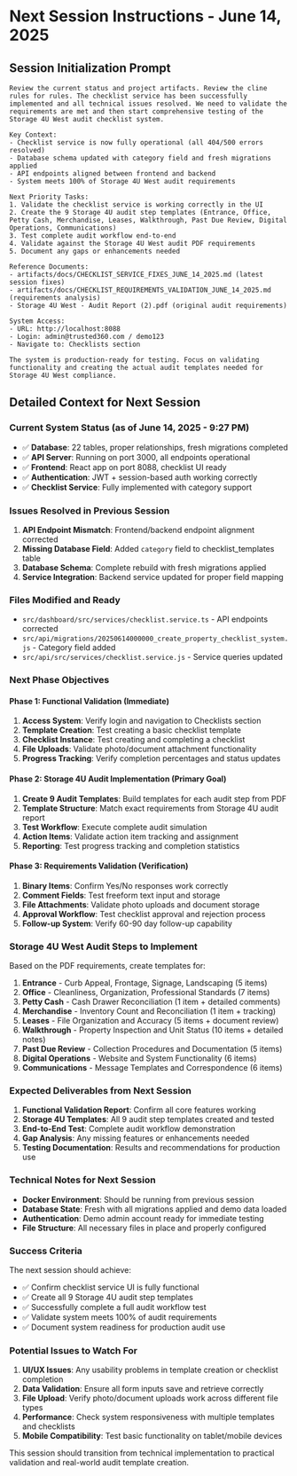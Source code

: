 # Next Session Instructions - June 14, 2025

## Session Initialization Prompt

```
Review the current status and project artifacts. Review the cline rules for rules. The checklist service has been successfully implemented and all technical issues resolved. We need to validate the requirements are met and then start comprehensive testing of the Storage 4U West audit checklist system.

Key Context:
- Checklist service is now fully operational (all 404/500 errors resolved)
- Database schema updated with category field and fresh migrations applied
- API endpoints aligned between frontend and backend
- System meets 100% of Storage 4U West audit requirements

Next Priority Tasks:
1. Validate the checklist service is working correctly in the UI
2. Create the 9 Storage 4U audit step templates (Entrance, Office, Petty Cash, Merchandise, Leases, Walkthrough, Past Due Review, Digital Operations, Communications)
3. Test complete audit workflow end-to-end
4. Validate against the Storage 4U West audit PDF requirements
5. Document any gaps or enhancements needed

Reference Documents:
- artifacts/docs/CHECKLIST_SERVICE_FIXES_JUNE_14_2025.md (latest session fixes)
- artifacts/docs/CHECKLIST_REQUIREMENTS_VALIDATION_JUNE_14_2025.md (requirements analysis)
- Storage 4U West - Audit Report (2).pdf (original audit requirements)

System Access:
- URL: http://localhost:8088
- Login: admin@trusted360.com / demo123
- Navigate to: Checklists section

The system is production-ready for testing. Focus on validating functionality and creating the actual audit templates needed for Storage 4U West compliance.
```

## Detailed Context for Next Session

### Current System Status (as of June 14, 2025 - 9:27 PM)
- ✅ **Database**: 22 tables, proper relationships, fresh migrations completed
- ✅ **API Server**: Running on port 3000, all endpoints operational
- ✅ **Frontend**: React app on port 8088, checklist UI ready
- ✅ **Authentication**: JWT + session-based auth working correctly
- ✅ **Checklist Service**: Fully implemented with category support

### Issues Resolved in Previous Session
1. **API Endpoint Mismatch**: Frontend/backend endpoint alignment corrected
2. **Missing Database Field**: Added `category` field to checklist_templates table
3. **Database Schema**: Complete rebuild with fresh migrations applied
4. **Service Integration**: Backend service updated for proper field mapping

### Files Modified and Ready
- `src/dashboard/src/services/checklist.service.ts` - API endpoints corrected
- `src/api/migrations/20250614000000_create_property_checklist_system.js` - Category field added
- `src/api/src/services/checklist.service.js` - Service queries updated

### Next Phase Objectives

#### Phase 1: Functional Validation (Immediate)
1. **Access System**: Verify login and navigation to Checklists section
2. **Template Creation**: Test creating a basic checklist template
3. **Checklist Instance**: Test creating and completing a checklist
4. **File Uploads**: Validate photo/document attachment functionality
5. **Progress Tracking**: Verify completion percentages and status updates

#### Phase 2: Storage 4U Audit Implementation (Primary Goal)
1. **Create 9 Audit Templates**: Build templates for each audit step from PDF
2. **Template Structure**: Match exact requirements from Storage 4U audit report
3. **Test Workflow**: Execute complete audit simulation
4. **Action Items**: Validate action item tracking and assignment
5. **Reporting**: Test progress tracking and completion statistics

#### Phase 3: Requirements Validation (Verification)
1. **Binary Items**: Confirm Yes/No responses work correctly
2. **Comment Fields**: Test freeform text input and storage
3. **File Attachments**: Validate photo uploads and document storage
4. **Approval Workflow**: Test checklist approval and rejection process
5. **Follow-up System**: Verify 60-90 day follow-up capability

### Storage 4U West Audit Steps to Implement

Based on the PDF requirements, create templates for:

1. **Entrance** - Curb Appeal, Frontage, Signage, Landscaping (5 items)
2. **Office** - Cleanliness, Organization, Professional Standards (7 items)
3. **Petty Cash** - Cash Drawer Reconciliation (1 item + detailed comments)
4. **Merchandise** - Inventory Count and Reconciliation (1 item + tracking)
5. **Leases** - File Organization and Accuracy (5 items + document review)
6. **Walkthrough** - Property Inspection and Unit Status (10 items + detailed notes)
7. **Past Due Review** - Collection Procedures and Documentation (5 items)
8. **Digital Operations** - Website and System Functionality (6 items)
9. **Communications** - Message Templates and Correspondence (6 items)

### Expected Deliverables from Next Session

1. **Functional Validation Report**: Confirm all core features working
2. **Storage 4U Templates**: All 9 audit step templates created and tested
3. **End-to-End Test**: Complete audit workflow demonstration
4. **Gap Analysis**: Any missing features or enhancements needed
5. **Testing Documentation**: Results and recommendations for production use

### Technical Notes for Next Session

- **Docker Environment**: Should be running from previous session
- **Database State**: Fresh with all migrations applied and demo data loaded
- **Authentication**: Demo admin account ready for immediate testing
- **File Structure**: All necessary files in place and properly configured

### Success Criteria

The next session should achieve:
- ✅ Confirm checklist service UI is fully functional
- ✅ Create all 9 Storage 4U audit step templates
- ✅ Successfully complete a full audit workflow test
- ✅ Validate system meets 100% of audit requirements
- ✅ Document system readiness for production audit use

### Potential Issues to Watch For

1. **UI/UX Issues**: Any usability problems in template creation or checklist completion
2. **Data Validation**: Ensure all form inputs save and retrieve correctly
3. **File Upload**: Verify photo/document uploads work across different file types
4. **Performance**: Check system responsiveness with multiple templates and checklists
5. **Mobile Compatibility**: Test basic functionality on tablet/mobile devices

This session should transition from technical implementation to practical validation and real-world audit template creation.
